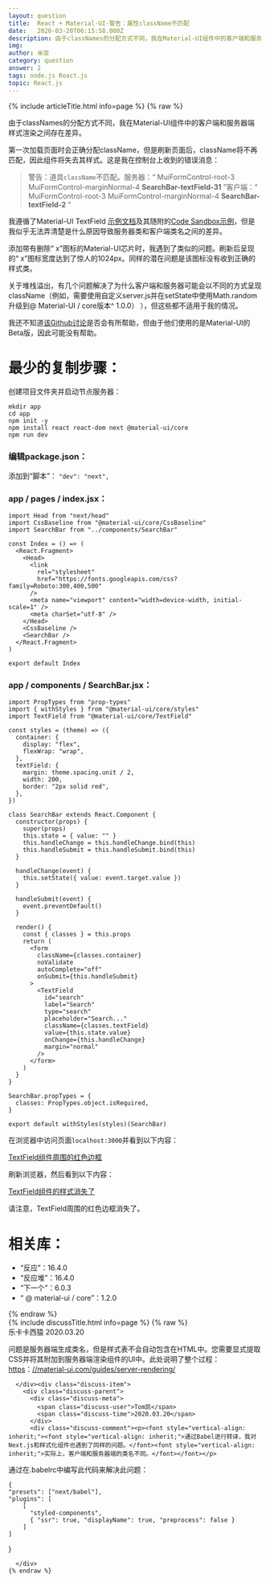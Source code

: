 ```yaml
---
layout: question
title:  React + Material-UI-警告：属性className不匹配
date:   2020-03-20T06:15:58.000Z
description: 由于classNames的分配方式不同，我在Material-UI组件中的客户端和服务器端样式渲染之间存在差异。第一次加载页面时会正确分配classN...
img: 
author: 米亚
category: question
answer: 2
tags: node.js React.js
topic: React.js
---
```

<div class="article-root">
  <div class="article">
    {% include articleTitle.html info=page %}
    {% raw %}
    <div class="article-content"><p><font style="vertical-align: inherit;"><font style="vertical-align: inherit;">由于classNames的分配方式不同，我在Material-UI组件中的客户端和服务器端样式渲染之间存在差异。</font></font></p>

<p><font style="vertical-align: inherit;"><font style="vertical-align: inherit;">第一次加载页面时会正确分配className，但是刷新页面后，className将不再匹配，因此组件将失去其样式。</font><font style="vertical-align: inherit;">这是我在控制台上收到的错误消息：</font></font></p>

<blockquote>
  <p><font style="vertical-align: inherit;"><font style="vertical-align: inherit;">警告：道具</font></font><code>className</code><font style="vertical-align: inherit;"><font style="vertical-align: inherit;">不匹配。</font><font style="vertical-align: inherit;">服务器：“ MuiFormControl-root-3 MuiFormControl-marginNormal-4
   </font></font><strong><font style="vertical-align: inherit;"><font style="vertical-align: inherit;">SearchBar-textField-31</font></font></strong><font style="vertical-align: inherit;"><font style="vertical-align: inherit;"> ”客户端：“ MuiFormControl-root-3 MuiFormControl-marginNormal-4
   </font></font><strong><font style="vertical-align: inherit;"><font style="vertical-align: inherit;">SearchBar-textField-2</font></font></strong><font style="vertical-align: inherit;"><font style="vertical-align: inherit;"> ”</font></font></p>
</blockquote>

<p><font style="vertical-align: inherit;"><font style="vertical-align: inherit;">我遵循了Material-UI TextField </font></font><a href="https://material-ui.com/demos/text-fields/" rel="noreferrer"><font style="vertical-align: inherit;"><font style="vertical-align: inherit;">示例文档</font></font></a><font style="vertical-align: inherit;"><font style="vertical-align: inherit;">及其随附的</font></font><a href="https://codesandbox.io/s/2012x8202y" rel="noreferrer"><font style="vertical-align: inherit;"><font style="vertical-align: inherit;">Code Sandbox示例</font></font></a><font style="vertical-align: inherit;"><font style="vertical-align: inherit;">，但是我似乎无法弄清楚是什么原因导致服务器类和客户端类名之间的差异。</font></font></p>

<p><font style="vertical-align: inherit;"><font style="vertical-align: inherit;">添加带有删除“ x”图标的Material-UI芯片时，我遇到了类似的问题。</font><font style="vertical-align: inherit;">刷新后呈现的“ x”图标宽度达到了惊人的1024px。</font><font style="vertical-align: inherit;">同样的潜在问题是该图标没有收到正确的样式类。</font></font></p>

<p><font style="vertical-align: inherit;"><font style="vertical-align: inherit;">关于堆栈溢出，有几个问题解决了为什么客户端和服务器可能会以不同的方式呈现className（例如，需要使用自定义server.js并在setState中使用Math.random升级到@ Material-UI / core版本^ 1.0.0） ），但这些都不适用于我的情况。</font></font></p>

<p><font style="vertical-align: inherit;"><font style="vertical-align: inherit;">我还不知道</font></font><a href="https://github.com/mui-org/material-ui/issues/7836" rel="noreferrer"><font style="vertical-align: inherit;"><font style="vertical-align: inherit;">该Github讨论</font></font></a><font style="vertical-align: inherit;"><font style="vertical-align: inherit;">是否</font><font style="vertical-align: inherit;">会有所帮助，但由于他们使用的是Material-UI的Beta版，因此可能没有帮助。</font></font></p>

<h1><font style="vertical-align: inherit;"><font style="vertical-align: inherit;">最少的复制步骤：</font></font></h1>

<p><font style="vertical-align: inherit;"><font style="vertical-align: inherit;">创建项目文件夹并启动节点服务器：</font></font></p>

<pre><code>mkdir app<font></font>
cd app<font></font>
npm init -y<font></font>
npm install react react-dom next @material-ui/core<font></font>
npm run dev<font></font>
</code></pre>

<h3><font style="vertical-align: inherit;"><font style="vertical-align: inherit;">编辑package.json：</font></font></h3>

<p><font style="vertical-align: inherit;"><font style="vertical-align: inherit;">添加到“脚本”： </font></font><code>"dev": "next",</code></p>

<h3><font style="vertical-align: inherit;"><font style="vertical-align: inherit;">app / pages / index.jsx：</font></font></h3>

<pre><code>import Head from "next/head"<font></font>
import CssBaseline from "@material-ui/core/CssBaseline"<font></font>
import SearchBar from "../components/SearchBar"<font></font>
<font></font>
const Index = () =&gt; (<font></font>
  &lt;React.Fragment&gt;<font></font>
    &lt;Head&gt;<font></font>
      &lt;link<font></font>
        rel="stylesheet"<font></font>
        href="https://fonts.googleapis.com/css?family=Roboto:300,400,500"<font></font>
      /&gt;<font></font>
      &lt;meta name="viewport" content="width=device-width, initial-scale=1" /&gt;<font></font>
      &lt;meta charSet="utf-8" /&gt;<font></font>
    &lt;/Head&gt;<font></font>
    &lt;CssBaseline /&gt;<font></font>
    &lt;SearchBar /&gt;<font></font>
  &lt;/React.Fragment&gt;<font></font>
)<font></font>
<font></font>
export default Index<font></font>
</code></pre>

<h3><font style="vertical-align: inherit;"><font style="vertical-align: inherit;">app / components / SearchBar.jsx：</font></font></h3>

<pre><code>import PropTypes from "prop-types"<font></font>
import { withStyles } from "@material-ui/core/styles"<font></font>
import TextField from "@material-ui/core/TextField"<font></font>
<font></font>
const styles = (theme) =&gt; ({<font></font>
  container: {<font></font>
    display: "flex",<font></font>
    flexWrap: "wrap",<font></font>
  },<font></font>
  textField: {<font></font>
    margin: theme.spacing.unit / 2,<font></font>
    width: 200,<font></font>
    border: "2px solid red",<font></font>
  },<font></font>
})<font></font>
<font></font>
class SearchBar extends React.Component {<font></font>
  constructor(props) {<font></font>
    super(props)<font></font>
    this.state = { value: "" }<font></font>
    this.handleChange = this.handleChange.bind(this)<font></font>
    this.handleSubmit = this.handleSubmit.bind(this)<font></font>
  }<font></font>
<font></font>
  handleChange(event) {<font></font>
    this.setState({ value: event.target.value })<font></font>
  }<font></font>
<font></font>
  handleSubmit(event) {<font></font>
    event.preventDefault()<font></font>
  }<font></font>
<font></font>
  render() {<font></font>
    const { classes } = this.props<font></font>
    return (<font></font>
      &lt;form<font></font>
        className={classes.container}<font></font>
        noValidate<font></font>
        autoComplete="off"<font></font>
        onSubmit={this.handleSubmit}<font></font>
      &gt;<font></font>
        &lt;TextField<font></font>
          id="search"<font></font>
          label="Search"<font></font>
          type="search"<font></font>
          placeholder="Search..."<font></font>
          className={classes.textField}<font></font>
          value={this.state.value}<font></font>
          onChange={this.handleChange}<font></font>
          margin="normal"<font></font>
        /&gt;<font></font>
      &lt;/form&gt;<font></font>
    )<font></font>
  }<font></font>
}<font></font>
<font></font>
SearchBar.propTypes = {<font></font>
  classes: PropTypes.object.isRequired,<font></font>
}<font></font>
<font></font>
export default withStyles(styles)(SearchBar)<font></font>
</code></pre>

<p><font style="vertical-align: inherit;"><font style="vertical-align: inherit;">在浏览器中访问页面</font></font><code>localhost:3000</code><font style="vertical-align: inherit;"><font style="vertical-align: inherit;">并看到以下内容：</font></font></p>

<p><a href="https://i.stack.imgur.com/Nm4Ww.png" rel="noreferrer"><font style="vertical-align: inherit;"><font style="vertical-align: inherit;">TextField组件周围的红色边框</font></font></a></p>

<p><font style="vertical-align: inherit;"><font style="vertical-align: inherit;">刷新浏览器，然后看到以下内容：</font></font></p>

<p><a href="https://i.stack.imgur.com/a2I7y.png" rel="noreferrer"><font style="vertical-align: inherit;"><font style="vertical-align: inherit;">TextField组件的样式消失了</font></font></a></p>

<p><font style="vertical-align: inherit;"><font style="vertical-align: inherit;">请注意，TextField周围的红色边框消失了。</font></font></p>

<h1><font style="vertical-align: inherit;"><font style="vertical-align: inherit;">相关库：</font></font></h1>

<ul>
<li><font style="vertical-align: inherit;"><font style="vertical-align: inherit;">“反应”：16.4.0</font></font></li>
<li><font style="vertical-align: inherit;"><font style="vertical-align: inherit;">“反应堆”：16.4.0</font></font></li>
<li><font style="vertical-align: inherit;"><font style="vertical-align: inherit;">“下一个”：6.0.3</font></font></li>
<li><font style="vertical-align: inherit;"><font style="vertical-align: inherit;">“ @ material-ui / core”：1.2.0</font></font></li>
</ul></div>
    {% endraw %}
  </div>

  <div class="discuss-wrapper">
    {% include discussTitle.html info=page %}
    {% raw %}
    <div class="discuss-item">
        <div class="discuss-parent">
          <div class="discuss-meta">
            <span class="discuss-user">乐卡卡西猿</span>
            <span class="discuss-time">2020.03.20</span>
          </div>
          <div class="discuss-comment"><p><font style="vertical-align: inherit;"><font style="vertical-align: inherit;">问题是服务器端生成类名，但是样式表不会自动包含在HTML中。</font><font style="vertical-align: inherit;">您需要显式提取CSS并将其附加到服务器端渲染组件的UI中。</font><font style="vertical-align: inherit;">此处说明了整个过程：</font><a href="https://material-ui.com/guides/server-rendering/" rel="nofollow noreferrer"><font style="vertical-align: inherit;">https</font></a><font style="vertical-align: inherit;">：</font></font><a href="https://material-ui.com/guides/server-rendering/" rel="nofollow noreferrer"><font style="vertical-align: inherit;"><font style="vertical-align: inherit;">//material-ui.com/guides/server-rendering/</font></font></a></p></div>
        </div>
        
      </div><div class="discuss-item">
        <div class="discuss-parent">
          <div class="discuss-meta">
            <span class="discuss-user">Tom凯</span>
            <span class="discuss-time">2020.03.20</span>
          </div>
          <div class="discuss-comment"><p><font style="vertical-align: inherit;"><font style="vertical-align: inherit;">通过Babel进行转译，我对Next.js和样式化组件也遇到了同样的问题。</font><font style="vertical-align: inherit;">实际上，客户端和服务器端的类名不同。</font></font></p>

<p><font style="vertical-align: inherit;"><font style="vertical-align: inherit;">通过在.babelrc中编写此代码来解决此问题： </font></font></p>

<pre><code>{<font></font>
"presets": ["next/babel"],<font></font>
"plugins": [<font></font>
    [<font></font>
      "styled-components",<font></font>
      { "ssr": true, "displayName": true, "preprocess": false }<font></font>
    ]<font></font>
]<font></font>
</code></pre>

<p><font style="vertical-align: inherit;"><font style="vertical-align: inherit;">}</font></font></p></div>
        </div>
        
      </div>
    {% endraw %}
  </div>
<div>
